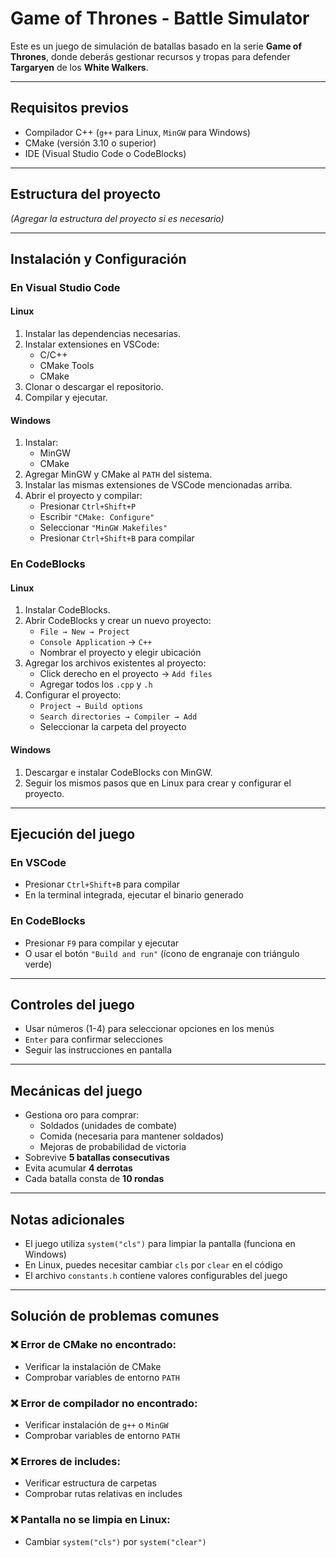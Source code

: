 # Game of Thrones - Battle Simulator

Este es un juego de simulación de batallas basado en la serie **Game of Thrones**, donde deberás gestionar recursos y tropas para defender **Targaryen** de los **White Walkers**.

---

## Requisitos previos

- Compilador C++ (`g++` para Linux, `MinGW` para Windows)
- CMake (versión 3.10 o superior)
- IDE (Visual Studio Code o CodeBlocks)

---

## Estructura del proyecto

*(Agregar la estructura del proyecto si es necesario)*

---

## Instalación y Configuración

### En Visual Studio Code

#### Linux

1. Instalar las dependencias necesarias.
2. Instalar extensiones en VSCode:
   - C/C++
   - CMake Tools
   - CMake
3. Clonar o descargar el repositorio.
4. Compilar y ejecutar.

#### Windows

1. Instalar:
   - MinGW
   - CMake
2. Agregar MinGW y CMake al `PATH` del sistema.
3. Instalar las mismas extensiones de VSCode mencionadas arriba.
4. Abrir el proyecto y compilar:
   - Presionar `Ctrl+Shift+P`
   - Escribir `"CMake: Configure"`
   - Seleccionar `"MinGW Makefiles"`
   - Presionar `Ctrl+Shift+B` para compilar

### En CodeBlocks

#### Linux

1. Instalar CodeBlocks.
2. Abrir CodeBlocks y crear un nuevo proyecto:
   - `File → New → Project`
   - `Console Application` → `C++`
   - Nombrar el proyecto y elegir ubicación
3. Agregar los archivos existentes al proyecto:
   - Click derecho en el proyecto → `Add files`
   - Agregar todos los `.cpp` y `.h`
4. Configurar el proyecto:
   - `Project → Build options`
   - `Search directories → Compiler → Add`
   - Seleccionar la carpeta del proyecto

#### Windows

1. Descargar e instalar CodeBlocks con MinGW.
2. Seguir los mismos pasos que en Linux para crear y configurar el proyecto.

---

## Ejecución del juego

### En VSCode

- Presionar `Ctrl+Shift+B` para compilar
- En la terminal integrada, ejecutar el binario generado

### En CodeBlocks

- Presionar `F9` para compilar y ejecutar  
- O usar el botón `"Build and run"` (ícono de engranaje con triángulo verde)

---

## Controles del juego

- Usar números (1-4) para seleccionar opciones en los menús
- `Enter` para confirmar selecciones
- Seguir las instrucciones en pantalla

---

## Mecánicas del juego

- Gestiona oro para comprar:
  - Soldados (unidades de combate)
  - Comida (necesaria para mantener soldados)
  - Mejoras de probabilidad de victoria
- Sobrevive **5 batallas consecutivas**
- Evita acumular **4 derrotas**
- Cada batalla consta de **10 rondas**

---

## Notas adicionales

- El juego utiliza `system("cls")` para limpiar la pantalla (funciona en Windows)
- En Linux, puedes necesitar cambiar `cls` por `clear` en el código
- El archivo `constants.h` contiene valores configurables del juego

---

## Solución de problemas comunes

### ❌ Error de CMake no encontrado:

- Verificar la instalación de CMake
- Comprobar variables de entorno `PATH`

### ❌ Error de compilador no encontrado:

- Verificar instalación de `g++` o `MinGW`
- Comprobar variables de entorno `PATH`

### ❌ Errores de includes:

- Verificar estructura de carpetas
- Comprobar rutas relativas en includes

### ❌ Pantalla no se limpia en Linux:

- Cambiar `system("cls")` por `system("clear")`
